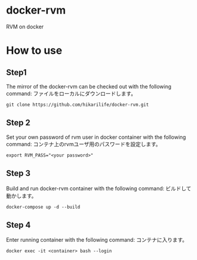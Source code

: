 # docker-rvm
RVM on docker

# How to use
## Step1
The mirror of the docker-rvm can be checked out with the following command:
ファイルをローカルにダウンロードします。
```
git clone https://github.com/hikarilife/docker-rvm.git
```

## Step 2
Set your own password of rvm user in docker container with the following command:
コンテナ上のrvmユーザ用のパスワードを設定します。
```
export RVM_PASS="<your password>"
```

## Step 3
Build and run docker-rvm container with the following command:
ビルドして動かします。
```
docker-compose up -d --build
```

## Step 4
Enter running container with the following command:
コンテナに入ります。
```
docker exec -it <container> bash --login
```
